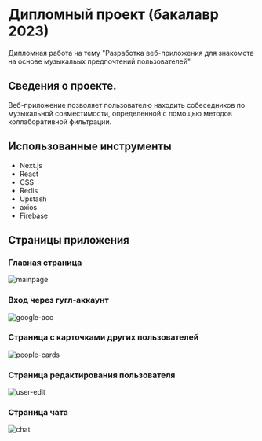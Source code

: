# Дипломный проект (бакалавр 2023)
Дипломная работа на тему "Разработка веб-приложения для знакомств на основе музыкальых предпочтений пользователей"

## Сведения о проекте.
Веб-приложение позволяет пользователю находить собеседников по музыкальной совместимости, определенной с помощью методов коллаборативной фильтрации.

## Использованные инструменты
* Next.js
* React
* CSS
* Redis
* Upstash
* axios
* Firebase

## Страницы приложения

### Главная страница
![mainpage](https://imgur.com/Xb7s1as)

### Вход через гугл-аккаунт
![google-acc](https://imgur.com/ahsGiJe)

### Страница с карточками других пользователей
![people-cards](https://imgur.com/FqLXMfq)

### Страница редактирования пользователя
![user-edit](https://imgur.com/zAKkPja)

### Страница чата
![chat](https://imgur.com/ak4zBoF)


